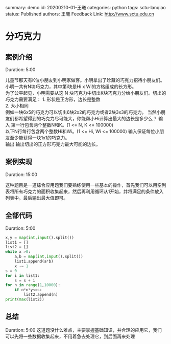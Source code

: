 summary: demo
id: 20200210-01-王曦
categories: python
tags: sctu-lanqiao
status: Published 
authors: 王曦
Feedback Link: http://www.sctu.edu.cn

# 分巧克力

## 案例介绍
Duration: 5:00

儿童节那天有K位小朋友到小明家做客。小明拿出了珍藏的巧克力招待小朋友们。
小明一共有N块巧克力，其中第i块是Hi x Wi的方格组成的长方形。  
为了公平起见，小明需要从这 N 块巧克力中切出K块巧克力分给小朋友们。切出的巧克力需要满足：
    1. 形状是正方形，边长是整数  
    2. 大小相同  
例如一块6x5的巧克力可以切出6块2x2的巧克力或者2块3x3的巧克力。
当然小朋友们都希望得到的巧克力尽可能大，你能帮小Hi计算出最大的边长是多少么？
输入
第一行包含两个整数N和K。(1 <= N, K <= 100000)  
以下N行每行包含两个整数Hi和Wi。(1 <= Hi, Wi <= 100000) 
输入保证每位小朋友至少能获得一块1x1的巧克力。   
输出
输出切出的正方形巧克力最大可能的边长。

## 案例实现
Duration: 15:00

这种题目是一道综合应用题我们要熟练使用一些基本的操作，首先我们可以用空列表将所有巧克力的面积收集起来，然后再利用循环从1开始，并将满足的条件放入列表中。最后输出最大值即可。

## 全部代码
Duration: 5:00

```python
x,y = map(int,input().split())
list1 = []
list2 = []
while x >0:
    a,b = map(int,input().split())
    list1.append(a*b)
    x -= 1
s = 0
for i in list1:
    s = s + i
for n in range(1,10000):
    if n*n*y<=s:
        list2.append(n)
print(max(list2))

```

## 总结
Duration: 5:00
这道题没什么难点，主要掌握基础知识，并合理的应用它，我们可以先将一些数据收集起来，不用着急去处理它，到后面再来处理